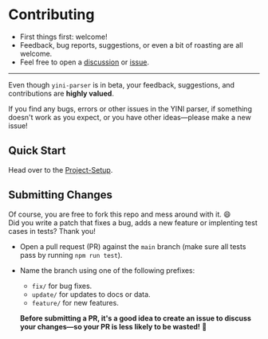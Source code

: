 # Contributing

- First things first: welcome!
- Feedback, bug reports, suggestions, or even a bit of roasting are all welcome.
- Feel free to open a [discussion](https://github.com/YINI-lang/yini-parser-typescript/discussions) or [issue](https://github.com/YINI-lang/yini-parser-typescript/issues).

---

Even though `yini-parser` is in beta, your feedback, suggestions, and contributions are **highly valued**.

If you find any bugs, errors or other issues in the YINI parser, if something doesn't work as you expect, or you have other ideas—please make a new issue!

## Quick Start

Head over to the [Project-Setup](./Project-Setup.md).

## Submitting Changes

Of course, you are free to fork this repo and mess around with it. 😄  
Did you write a patch that fixes a bug, adds a new feature or implenting test cases in tests? Thank you!

- Open a pull request (PR) against the `main` branch (make sure all tests pass by running `npm run test`).
- Name the branch using one of the following prefixes:
  * `fix/`  for bug fixes.
  * `update/` for updates to docs or data.
  * `feature/` for new features.
  
  **Before submitting a PR, it's a good idea to create an issue to discuss your changes—so your PR is less likely to be wasted!** 🙂
